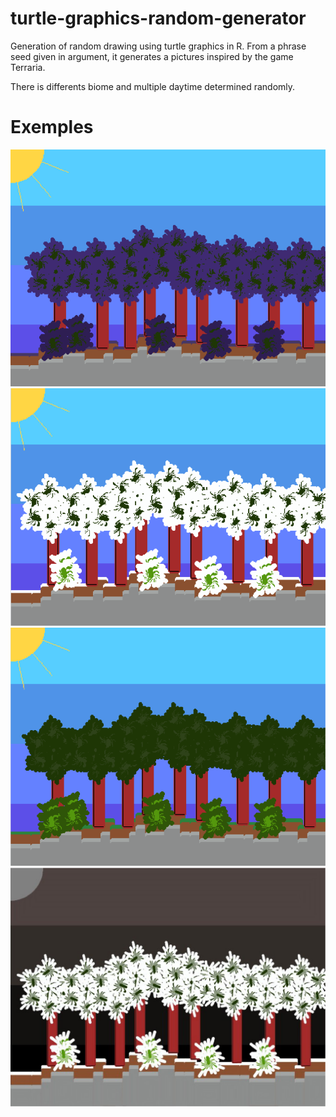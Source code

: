 # turtle-graphics-random-generator

Generation of random drawing using turtle graphics in R.
From a phrase seed given in argument, it generates a pictures inspired by the game Terraria.

There is differents biome and multiple daytime determined randomly.

# Exemples

![plot](./pictures/day-corrupted.png)
![plot](./pictures/day-snow.png)
![plot](./pictures/day-spring.png)
![plot](./pictures/night-snow.png)
